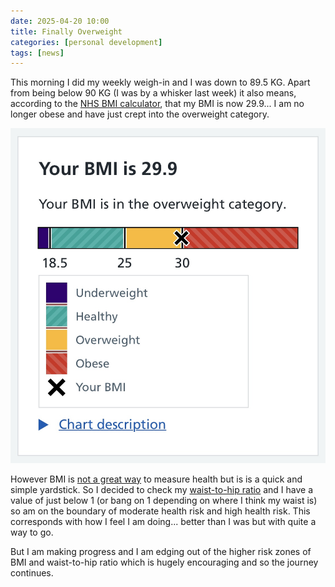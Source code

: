 ```yaml
---
date: 2025-04-20 10:00
title: Finally Overweight
categories: [personal development]
tags: [news]
---
```


This morning I did my weekly weigh-in and I was down to 89.5 KG. Apart from being below 90 KG (I was by a whisker last week) it also means, according to the [NHS BMI calculator](https://www.nhs.uk/health-assessment-tools/calculate-your-body-mass-index/), that my BMI is now 29.9... I am no longer obese and have just crept into the overweight category.

![BMI chart showing that I am just inside the overweight category](/images/2025-04-20-finally-overweight.jpg)

However BMI is [not a great way](https://www.bodyvolume.com/post/why-bmi-is-outdated-and-inaccurate) to measure health but is is a quick and simple yardstick. So I decided to check my [waist-to-hip ratio](https://www.healthline.com/health/waist-to-hip-ratio) and I have a value of just below 1 (or bang on 1 depending on where I think my waist is) so am on the boundary of moderate health risk and high health risk. This corresponds with how I feel I am doing... better than I was but with quite a way to go.

But I am making progress and I am edging out of the higher risk zones of BMI and waist-to-hip ratio which is hugely encouraging and so the journey continues.

